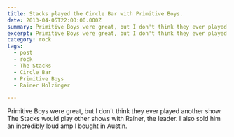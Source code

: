 ```yaml
---
title: Stacks played the Circle Bar with Primitive Boys.
date: 2013-04-05T22:00:00.000Z
summary: Primitive Boys were great, but I don't think they ever played another show.
excerpt: Primitive Boys were great, but I don't think they ever played another show.
category: rock
tags:
  - post 
  - rock
  - The Stacks
  - Circle Bar
  - Primitive Boys
  - Rainer Holzinger

---
```


Primitive Boys were great, but I don't think they ever played another show. The Stacks would play other shows with Rainer, the leader. I also sold him an incredibly loud amp I bought in Austin.
